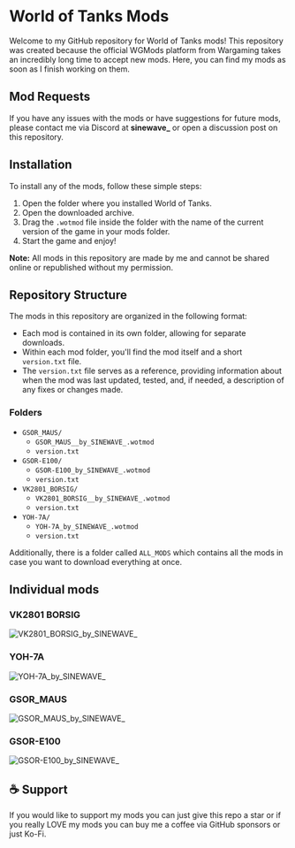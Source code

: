 # World of Tanks Mods

Welcome to my GitHub repository for World of Tanks mods! This repository was created because the official WGMods platform from Wargaming takes an incredibly long time to accept new mods. Here, you can find my mods as soon as I finish working on them.

## Mod Requests

If you have any issues with the mods or have suggestions for future mods, please contact me via Discord at **sinewave\_** or open a discussion post on this repository.

## Installation

To install any of the mods, follow these simple steps:

1. Open the folder where you installed World of Tanks.
2. Open the downloaded archive.
3. Drag the `.wotmod` file inside the folder with the name of the current version of the game in your mods folder.
4. Start the game and enjoy!

**Note:** All mods in this repository are made by me and cannot be shared online or republished without my permission.

## Repository Structure

The mods in this repository are organized in the following format:

- Each mod is contained in its own folder, allowing for separate downloads.
- Within each mod folder, you'll find the mod itself and a short `version.txt` file.
- The `version.txt` file serves as a reference, providing information about when the mod was last updated, tested, and, if needed, a description of any fixes or changes made.

### Folders

- `GSOR_MAUS/`
  - `GSOR_MAUS__by_SINEWAVE_.wotmod`
  - `version.txt`
- `GSOR-E100/`
  - `GSOR-E100_by_SINEWAVE_.wotmod`
  - `version.txt`
- `VK2801_BORSIG/`
  - `VK2801_BORSIG__by_SINEWAVE_.wotmod`
  - `version.txt`
- `YOH-7A/`
  - `YOH-7A_by_SINEWAVE_.wotmod`
  - `version.txt`

Additionally, there is a folder called `ALL_MODS` which contains all the mods in case you want to download everything at once.

## Individual mods

### VK2801 BORSIG
![VK2801_BORSIG_by_SINEWAVE_](https://github.com/ThatSINEWAVE/World-Of-Tanks-Mods/assets/133239148/f12e318f-6644-4a64-9fc2-cfa831677981)


### YOH-7A
![YOH-7A_by_SINEWAVE_](https://github.com/ThatSINEWAVE/World-Of-Tanks-Mods/assets/133239148/486271ac-59f7-4531-b2a4-61a01f016111)


### GSOR_MAUS
![GSOR_MAUS_by_SINEWAVE_](https://github.com/ThatSINEWAVE/World-Of-Tanks-Mods/assets/133239148/bce8f1e5-4eb0-4bd1-9187-8bda71714861)


### GSOR-E100
![GSOR-E100_by_SINEWAVE_](https://github.com/ThatSINEWAVE/World-Of-Tanks-Mods/assets/133239148/7b322950-6f22-4139-a2a1-0af673514a78)


## ☕ Support
If you would like to support my mods you can just give this repo a star or if you really LOVE my mods you can buy me a coffee via GitHub sponsors or just Ko-Fi.
